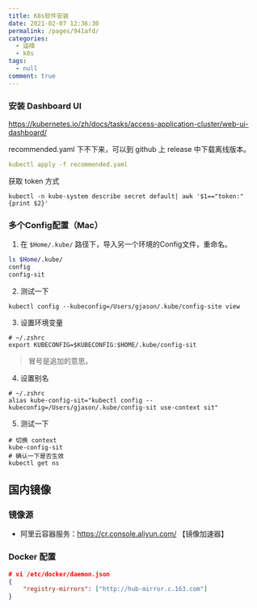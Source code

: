 ```yaml
---
title: K8s软件安装
date: 2021-02-07 12:36:30
permalink: /pages/941afd/
categories: 
  - 运维
  - k8s
tags: 
  - null
comment: true
---
```

### 安装 Dashboard UI

https://kubernetes.io/zh/docs/tasks/access-application-cluster/web-ui-dashboard/

recommended.yaml 下不下来，可以到 github 上 release 中下载离线版本。

```yaml
kubectl apply -f recommended.yaml
```

获取 token 方式

```
kubectl -n kube-system describe secret default| awk '$1=="token:"{print $2}'
```

### 多个Config配置（Mac）

1. 在 `$Home/.kube/` 路径下，导入另一个环境的Config文件，重命名。

```bash
ls $Home/.kube/
config
config-sit
```

2. 测试一下

```shell
kubectl config --kubeconfig=/Users/gjason/.kube/config-site view
```

3. 设置环境变量

```shell
# ~/.zshrc
export KUBECONFIG=$KUBECONFIG:$HOME/.kube/config-sit
```

> 冒号是追加的意思。

4. 设置别名

```shell
# ~/.zshrc
alias kube-config-sit="kubectl config --kubeconfig=/Users/gjason/.kube/config-sit use-context sit"
```

5. 测试一下

```shell
# 切换 context
kube-config-sit
# 确认一下是否生效
kubectl get ns
```

## 国内镜像

### 镜像源

- 阿里云容器服务：https://cr.console.aliyun.com/ 【镜像加速器】

### Docker 配置

```json
# vi /etc/docker/daemon.json
{
    "registry-mirrors": ["http://hub-mirror.c.163.com"]
}
```

